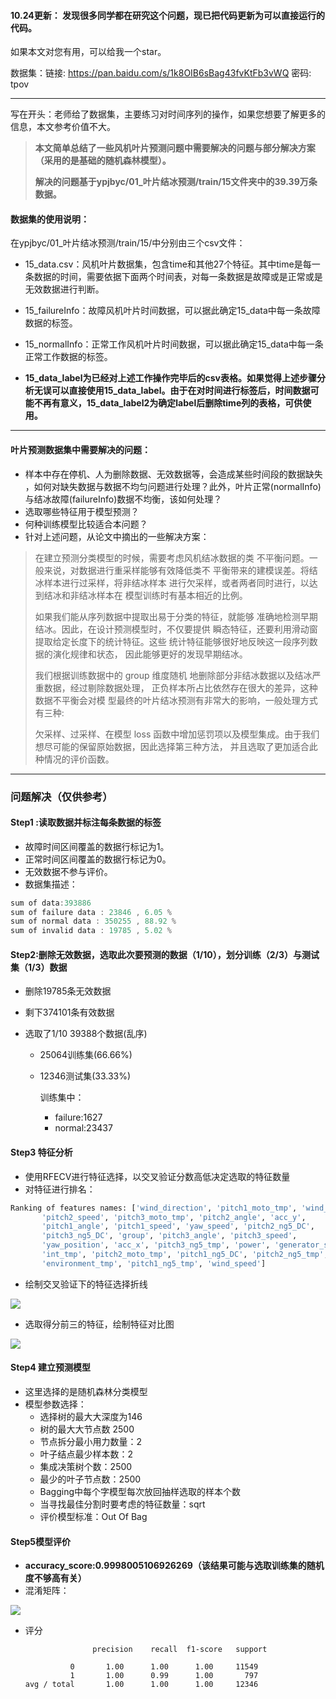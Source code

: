
#### 10.24更新： 发现很多同学都在研究这个问题，现已把代码更新为可以直接运行的代码。

如果本文对您有用，可以给我一个star。

数据集：链接: https://pan.baidu.com/s/1k8OIB6sBag43fvKtFb3vWQ  密码: tpov

----


写在开头：老师给了数据集，主要练习对时间序列的操作，如果您想要了解更多的信息，本文参考价值不大。

>  **本文简单总结了一些风机叶片预测问题中需要解决的问题与部分解决方案（采用的是基础的随机森林模型）。**
>
> **解决的问题基于ypjbyc/01_叶片结冰预测/train/15文件夹中的39.39万条数据。**

#### 数据集的使用说明： 

在ypjbyc/01_叶片结冰预测/train/15/中分别由三个csv文件：

- 15_data.csv：风机叶片数据集，包含time和其他27个特征。其中time是每一条数据的时间，需要依据下面两个时间表，对每一条数据是故障或是正常或是无效数据进行判断。

- 15_failureInfo：故障风机叶片时间数据，可以据此确定15_data中每一条故障数据的标签。

- 15_normalInfo：正常工作风机叶片时间数据，可以据此确定15_data中每一条正常工作数据的标签。

- **15_data_label为已经对上述工作操作完毕后的csv表格。如果觉得上述步骤分析无误可以直接使用15_data_label。由于在对时间进行标签后，时间数据可能不再有意义，15_data_label2为确定label后删除time列的表格，可供使用。**

---

#### 叶片预测数据集中需要解决的问题：

- 样本中存在停机、人为删除数据、无效数据等，会造成某些时间段的数据缺失 ，如何对缺失数据与数据不均匀问题进行处理？此外，叶片正常(normalInfo)与结冰故障(failureInfo)数据不均衡，该如何处理？
- 选取哪些特征用于模型预测？
- 何种训练模型比较适合本问题？
- 针对上述问题，从论文中摘出的一些解决方案：

> 在建立预测分类模型的时候，需要考虑风机结冰数据的类 不平衡问题。一般来说，对数据进行重采样能够有效降低类不 平衡带来的建模误差。将结冰样本进行过采样，将非结冰样本 进行欠采样，或者两者同时进行，以达到结冰和非结冰样本在 模型训练时有基本相近的比例。 
>
> 如果我们能从序列数据中提取出易于分类的特征，就能够 准确地检测早期结冰。因此，在设计预测模型时，不仅要提供 瞬态特征，还要利用滑动窗提取给定长度下的统计特征。这些 统计特征能够很好地反映这一段序列数据的演化规律和状态， 因此能够更好的发现早期结冰。 
>
> 我们根据训练数据中的 group 维度随机 地删除部分非结冰数据以及结冰严重数据，经过剔除数据处理， 正负样本所占比依然存在很大的差异，这种数据不平衡会对模 型最终的叶片结冰预测有非常大的影响，一般处理方式有三种: 
>
> 欠采样、过采样、在模型 loss 函数中增加惩罚项以及模型集成。由于我们想尽可能的保留原始数据，因此选择第三种方法， 并且选取了更加适合此种情况的评价函数。 

---

### 问题解决（仅供参考）

#### Step1 :读取数据并标注每条数据的标签

- 故障时间区间覆盖的数据行标记为1。
- 正常时间区间覆盖的数据行标记为0。
- 无效数据不参与评价。
- 数据集描述：

```c
sum of data:393886
sum of failure data : 23846 , 6.05 % 
sum of normal data : 350255 , 88.92 % 
sum of invalid data : 19785 , 5.02 %
```

#### Step2:删除无效数据，选取此次要预测的数据（1/10），划分训练（2/3）与测试集（1/3）数据

- 删除19785条无效数据

- 剩下374101条有效数据

- 选取了1/10 39388个数据(乱序)

  - 25064训练集(66.66%)

  - 12346测试集(33.33%)

    训练集中：

    - failure:1627
    - normal:23437

#### Step3 特征分析

- 使用RFECV进行特征选择，以交叉验证分数高低决定选取的特征数量
- 对特征进行排名：

```python
Ranking of features names: ['wind_direction', 'pitch1_moto_tmp', 'wind_direction_mean',
       'pitch2_speed', 'pitch3_moto_tmp', 'pitch2_angle', 'acc_y',
       'pitch1_angle', 'pitch1_speed', 'yaw_speed', 'pitch2_ng5_DC',
       'pitch3_ng5_DC', 'group', 'pitch3_angle', 'pitch3_speed',
       'yaw_position', 'acc_x', 'pitch3_ng5_tmp', 'power', 'generator_speed',
       'int_tmp', 'pitch2_moto_tmp', 'pitch1_ng5_DC', 'pitch2_ng5_tmp',
       'environment_tmp', 'pitch1_ng5_tmp', 'wind_speed']
```

- 绘制交叉验证下的特征选择折线

![](https://ws3.sinaimg.cn/large/006tNbRwly1fufag35d6qj30c008074l.jpg)

- 选取得分前三的特征，绘制特征对比图

![](https://ws3.sinaimg.cn/large/006tNbRwly1fufajmikijj30f00f0wfy.jpg)

#### Step4 建立预测模型

- 这里选择的是随机森林分类模型
- 模型参数选择：
  - 选择树的最⼤大深度为146
  - 树的最⼤大节点数 2500
  - 节点拆分最小用力数量：2
  - 叶子结点最少样本数：2
  - 集成决策树个数：2500
  - 最少的叶子节点数：2500
  - Bagging中每个字模型每次放回抽样选取的样本个数
  - 当寻找最佳分割时要考虑的特征数量：sqrt
  -  评价模型标准：Out Of Bag

#### Step5模型评价

- **accuracy_score:0.9998005106926269（该结果可能与选取训练集的随机度不够高有关）**
- 混淆矩阵：

![](https://ws2.sinaimg.cn/large/006tNbRwly1fufaqc58i3j30c0080gls.jpg)

- 评分

                     precision    recall  f1-score   support
    
                0       1.00      1.00      1.00     11549
                1       1.00      0.99      1.00       797
      avg / total       1.00      1.00      1.00     12346

